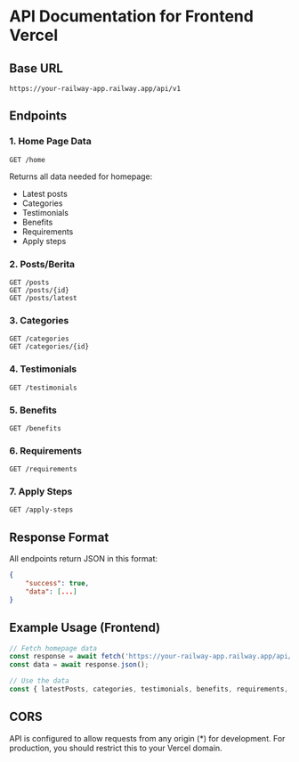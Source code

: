 # API Documentation for Frontend Vercel

## Base URL
```
https://your-railway-app.railway.app/api/v1
```

## Endpoints

### 1. Home Page Data
```
GET /home
```
Returns all data needed for homepage:
- Latest posts
- Categories
- Testimonials
- Benefits
- Requirements
- Apply steps

### 2. Posts/Berita
```
GET /posts
GET /posts/{id}
GET /posts/latest
```

### 3. Categories
```
GET /categories
GET /categories/{id}
```

### 4. Testimonials
```
GET /testimonials
```

### 5. Benefits
```
GET /benefits
```

### 6. Requirements
```
GET /requirements
```

### 7. Apply Steps
```
GET /apply-steps
```

## Response Format
All endpoints return JSON in this format:
```json
{
    "success": true,
    "data": [...]
}
```

## Example Usage (Frontend)
```javascript
// Fetch homepage data
const response = await fetch('https://your-railway-app.railway.app/api/v1/home');
const data = await response.json();

// Use the data
const { latestPosts, categories, testimonials, benefits, requirements, applySteps } = data.data;
```

## CORS
API is configured to allow requests from any origin (*) for development.
For production, you should restrict this to your Vercel domain. 